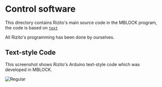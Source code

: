 Control software
====

This directory contains Rizito's main source code in the MBLOCK program, the code is based on [`text`](https://github.com/csvprobotica/Rizitos_2025/blob/main/src/Rizitos.ino) 

All Rizito's programming has been done by ourselves.

## Text-style Code

This screenshot shows Rizito's Arduino text-style code which was developed in MBLOCK.

![Regular](https://github.com/csvprobotica/RoSGhost/blob/main/src/Pyhton_Code.png)


